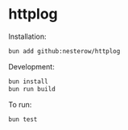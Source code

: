 # httplog

Installation:

```bash
bun add github:nesterow/httplog
```

Development:

```bash
bun install
bun run build
```

To run:

```bash
bun test
```
